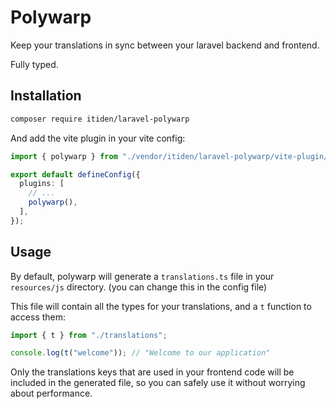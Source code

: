 # Polywarp

Keep your translations in sync between your laravel backend and frontend.

Fully typed.

## Installation

```sh
composer require itiden/laravel-polywarp
```

And add the vite plugin in your vite config:

```ts
import { polywarp } from "./vendor/itiden/laravel-polywarp/vite-plugin/vite-plugin-polywarp";

export default defineConfig({
  plugins: [
    // ...
    polywarp(),
  ],
});
```

## Usage

By default, polywarp will generate a `translations.ts` file in your `resources/js` directory. (you can change this in the config file)

This file will contain all the types for your translations, and a `t` function to access them:

```ts
import { t } from "./translations";

console.log(t("welcome")); // "Welcome to our application"
```

Only the translations keys that are used in your frontend code will be included in the generated file, so you can safely use it without worrying about performance.
